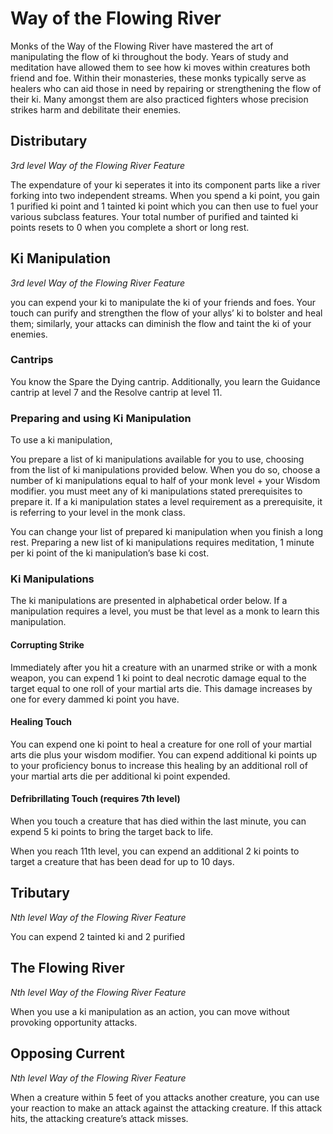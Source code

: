 # Way of the Flowing River

Monks of the Way of the Flowing River have mastered the art of manipulating the flow of ki throughout the body. Years of study and meditation have allowed them to see how ki moves within creatures both friend and foe. Within their monasteries, these monks typically serve as healers who can aid those in need by repairing or strengthening the flow of their ki. Many amongst them are also practiced fighters whose precision strikes harm and debilitate their enemies.

## Distributary

*3rd level Way of the Flowing River Feature*

The expendature of your ki seperates it into its component parts like a river forking into two independent streams. When you spend a ki point, you gain 1 purified ki point and 1 tainted ki point which you can then use to fuel your various subclass features. Your total number of purified and tainted ki points resets to 0 when you complete a short or long rest.

## Ki Manipulation

*3rd level Way of the Flowing River Feature*

you can expend your ki to manipulate the ki of your friends and foes. Your touch can purify and strengthen the flow of your allys’ ki to bolster and heal them; similarly, your attacks can diminish the flow and taint the ki of your enemies. 

### Cantrips

You know the Spare the Dying cantrip. Additionally, you learn the Guidance cantrip at level 7 and the Resolve cantrip at level 11.

### Preparing and using Ki Manipulation

To use a ki manipulation, 

You prepare a list of ki manipulations available for you to use, choosing from the list of ki manipulations provided below. When you do so, choose a number of ki manipulations equal to half of your monk level + your Wisdom modifier. you must meet any of ki manipulations stated prerequisites to prepare it. If a ki manipulation states a level requirement as a prerequisite, it is referring to your level in the monk class.

You can change your list of prepared ki manipulation when you finish a long rest. Preparing a new list of ki manipulations requires meditation, 1 minute per ki point of the ki manipulation’s base ki cost. 

### Ki Manipulations

The ki manipulations are presented in alphabetical order below. If a manipulation requires a level, you must be that level as a monk to learn this manipulation.

#### Corrupting Strike

Immediately after you hit a creature with an unarmed strike or with a monk weapon, you can expend 1 ki point to deal necrotic damage equal to the target equal to one roll of your martial arts die. This damage increases by one for every dammed ki point you have.

#### Healing Touch

You can expend one ki point to heal a creature for one roll of your martial arts die plus your wisdom modifier. You can expend additional ki points up to your proficiency bonus to increase this healing by an additional roll of your martial arts die per additional ki point expended.

#### Defribrillating Touch (requires 7th level)

When you touch a creature that has died within the last minute, you can expend 5 ki points to bring the target back to life.

When you reach 11th level, you can expend an additional 2 ki points to target a creature that has been dead for up to 10 days.

## Tributary

*Nth level Way of the Flowing River Feature*

You can expend 2 tainted ki and 2 purified 

## The Flowing River

*Nth level Way of the Flowing River Feature*

When you use a ki manipulation as an action, you can move without provoking opportunity attacks.

## Opposing Current

*Nth level Way of the Flowing River Feature*

When a creature within 5 feet of you attacks another creature, you can use your reaction to make an attack against the attacking creature. If this attack hits, the attacking creature’s attack misses.

